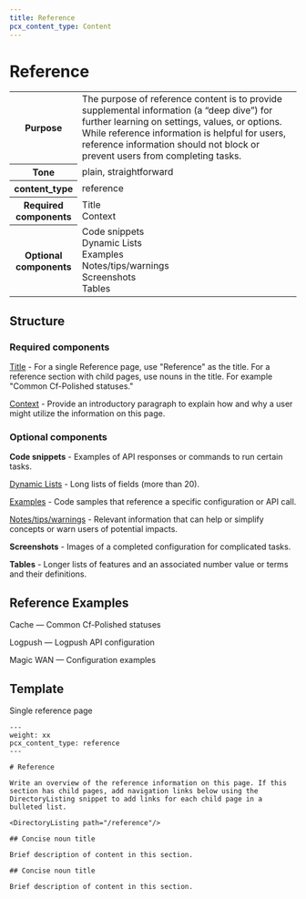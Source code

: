 ```yaml
---
title: Reference
pcx_content_type: Content
---
```


# Reference

<table>
  <tr>
    <th style="width:15%">Purpose</th>
    <td>The purpose of reference content is to provide supplemental information (a “deep dive”) for further learning on settings, values, or options. While reference information is helpful for users, reference information should not block or prevent users from completing tasks.</td>
  </tr>
  <tr>
    <th>Tone</th>
    <td>plain, straightforward</td>
  </tr>
  <tr>
    <th>content_type</th>
    <td>reference</td>
  </tr>
  <tr>
    <th>Required components</th>
    <td>Title<br/>Context</td>
  </tr>
  <tr>
    <th>Optional components</th>
    <td>Code snippets<br/>Dynamic Lists<br/>Examples<br/>Notes/tips/warnings<br/>Screenshots<br/>Tables</td>
  </tr>
</table>

## Structure

### Required components

[Title](/style-guide/content-strategy/documentation-content-strategy/component-attributes/titles/) - For a single Reference page, use "Reference" as the title. For a reference section with child pages, use nouns in the title. For example "Common Cf-Polished statuses."

[Context](/style-guide/content-strategy/documentation-content-strategy/component-attributes/context/) - Provide an introductory paragraph to explain how and why a user might utilize the information on this page.

### Optional components

**Code snippets** - Examples of API responses or commands to run certain tasks. 

[Dynamic Lists](/style-guide/content-strategy/documentation-content-strategy/component-attributes/dynamic-lists/)  - Long lists of fields (more than 20).

[Examples](/style-guide/content-strategy/documentation-content-strategy/component-attributes/examples/) - Code samples that reference a specific configuration or API call. 

[Notes/tips/warnings](/style-guide/content-strategy/documentation-content-strategy/component-attributes/notes-tips-warnings/) - Relevant information that can help or simplify concepts or warn users of potential impacts.

**Screenshots** - Images of a completed configuration for complicated tasks.

**Tables** - Longer lists of features and an associated number value or terms and their definitions.

## Reference Examples

Cache — Common Cf-Polished statuses

Logpush — Logpush API configuration

Magic WAN — Configuration examples

## Template

Single reference page
```
---
weight: xx
pcx_content_type: reference
---
 
# Reference
 
Write an overview of the reference information on this page. If this section has child pages, add navigation links below using the DirectoryListing snippet to add links for each child page in a bulleted list.
 
<DirectoryListing path="/reference"/>
 
## Concise noun title
 
Brief description of content in this section.
 
## Concise noun title
 
Brief description of content in this section.
```
